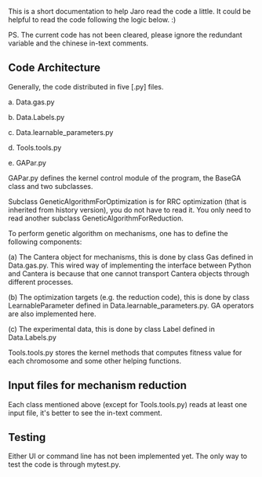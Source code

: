 This is a short documentation to help Jaro read the code a little.
It could be helpful to read the code following the logic below. :)

PS. The current code has not been cleared, please ignore the redundant variable and the chinese in-text comments.

Code Architecture
-----------
Generally, the code distributed in five [.py] files.

a. Data.gas.py

b. Data.Labels.py

c. Data.learnable_parameters.py

d. Tools.tools.py

e. GAPar.py

GAPar.py defines the kernel control module of the program, the BaseGA class and two subclasses.

Subclass GeneticAlgorithmForOptimization is for RRC optimization (that is inherited from history version), 
you do not have to read it. You only need to read another subclass GeneticAlgorithmForReduction.

To perform genetic algorithm on mechanisms, one has to define the following components:

(a) The Cantera object for mechanisms, this is done by class Gas defined in Data.gas.py. This wired way of implementing
the interface between Python and Cantera is because that one cannot transport Cantera objects through different processes.

(b) The optimization targets (e.g. the reduction code), this is done by class LearnableParameter defined in Data.learnable_parameters.py.
GA operators are also implemented here.

(c) The experimental data, this is done by class Label defined in Data.Labels.py

Tools.tools.py stores the kernel methods that computes fitness value for each chromosome and some other helping functions.


Input files for mechanism reduction
-----------
Each class mentioned above (except for Tools.tools.py) reads at least one input file, it's better to see the in-text comment.


Testing
-----------
Either UI or command line has not been implemented yet.
The only way to test the code is through mytest.py.


